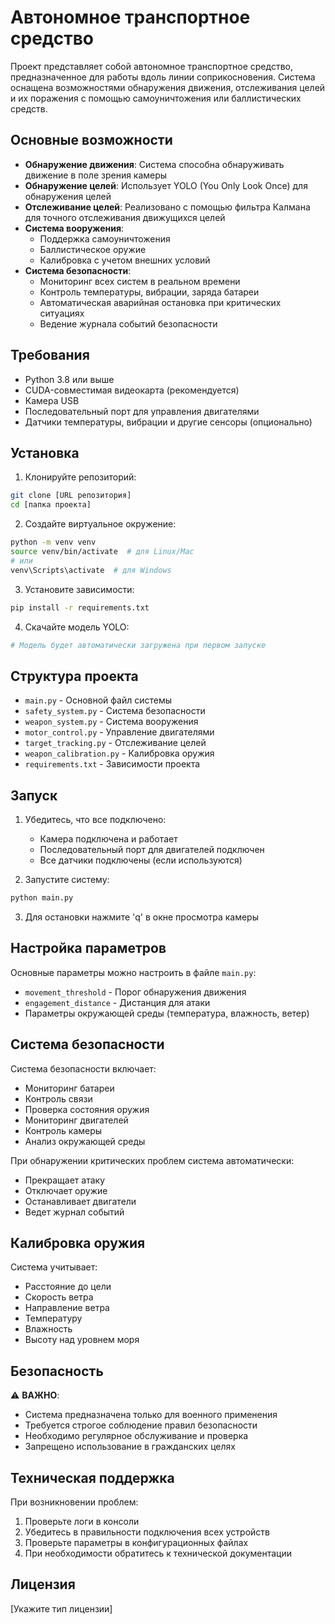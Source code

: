 # Автономное транспортное средство

Проект представляет собой автономное транспортное средство, предназначенное для работы вдоль линии соприкосновения. Система оснащена возможностями обнаружения движения, отслеживания целей и их поражения с помощью самоуничтожения или баллистических средств.

## Основные возможности

- **Обнаружение движения**: Система способна обнаруживать движение в поле зрения камеры
- **Обнаружение целей**: Использует YOLO (You Only Look Once) для обнаружения целей
- **Отслеживание целей**: Реализовано с помощью фильтра Калмана для точного отслеживания движущихся целей
- **Система вооружения**: 
  - Поддержка самоуничтожения
  - Баллистическое оружие
  - Калибровка с учетом внешних условий
- **Система безопасности**:
  - Мониторинг всех систем в реальном времени
  - Контроль температуры, вибрации, заряда батареи
  - Автоматическая аварийная остановка при критических ситуациях
  - Ведение журнала событий безопасности

## Требования

- Python 3.8 или выше
- CUDA-совместимая видеокарта (рекомендуется)
- Камера USB
- Последовательный порт для управления двигателями
- Датчики температуры, вибрации и другие сенсоры (опционально)

## Установка

1. Клонируйте репозиторий:
```bash
git clone [URL репозитория]
cd [папка проекта]
```

2. Создайте виртуальное окружение:
```bash
python -m venv venv
source venv/bin/activate  # для Linux/Mac
# или
venv\Scripts\activate  # для Windows
```

3. Установите зависимости:
```bash
pip install -r requirements.txt
```

4. Скачайте модель YOLO:
```bash
# Модель будет автоматически загружена при первом запуске
```

## Структура проекта

- `main.py` - Основной файл системы
- `safety_system.py` - Система безопасности
- `weapon_system.py` - Система вооружения
- `motor_control.py` - Управление двигателями
- `target_tracking.py` - Отслеживание целей
- `weapon_calibration.py` - Калибровка оружия
- `requirements.txt` - Зависимости проекта

## Запуск

1. Убедитесь, что все подключено:
   - Камера подключена и работает
   - Последовательный порт для двигателей подключен
   - Все датчики подключены (если используются)

2. Запустите систему:
```bash
python main.py
```

3. Для остановки нажмите 'q' в окне просмотра камеры

## Настройка параметров

Основные параметры можно настроить в файле `main.py`:

- `movement_threshold` - Порог обнаружения движения
- `engagement_distance` - Дистанция для атаки
- Параметры окружающей среды (температура, влажность, ветер)

## Система безопасности

Система безопасности включает:

- Мониторинг батареи
- Контроль связи
- Проверка состояния оружия
- Мониторинг двигателей
- Контроль камеры
- Анализ окружающей среды

При обнаружении критических проблем система автоматически:
- Прекращает атаку
- Отключает оружие
- Останавливает двигатели
- Ведет журнал событий

## Калибровка оружия

Система учитывает:
- Расстояние до цели
- Скорость ветра
- Направление ветра
- Температуру
- Влажность
- Высоту над уровнем моря

## Безопасность

⚠️ **ВАЖНО**: 
- Система предназначена только для военного применения
- Требуется строгое соблюдение правил безопасности
- Необходимо регулярное обслуживание и проверка
- Запрещено использование в гражданских целях

## Техническая поддержка

При возникновении проблем:
1. Проверьте логи в консоли
2. Убедитесь в правильности подключения всех устройств
3. Проверьте параметры в конфигурационных файлах
4. При необходимости обратитесь к технической документации

## Лицензия

[Укажите тип лицензии] 